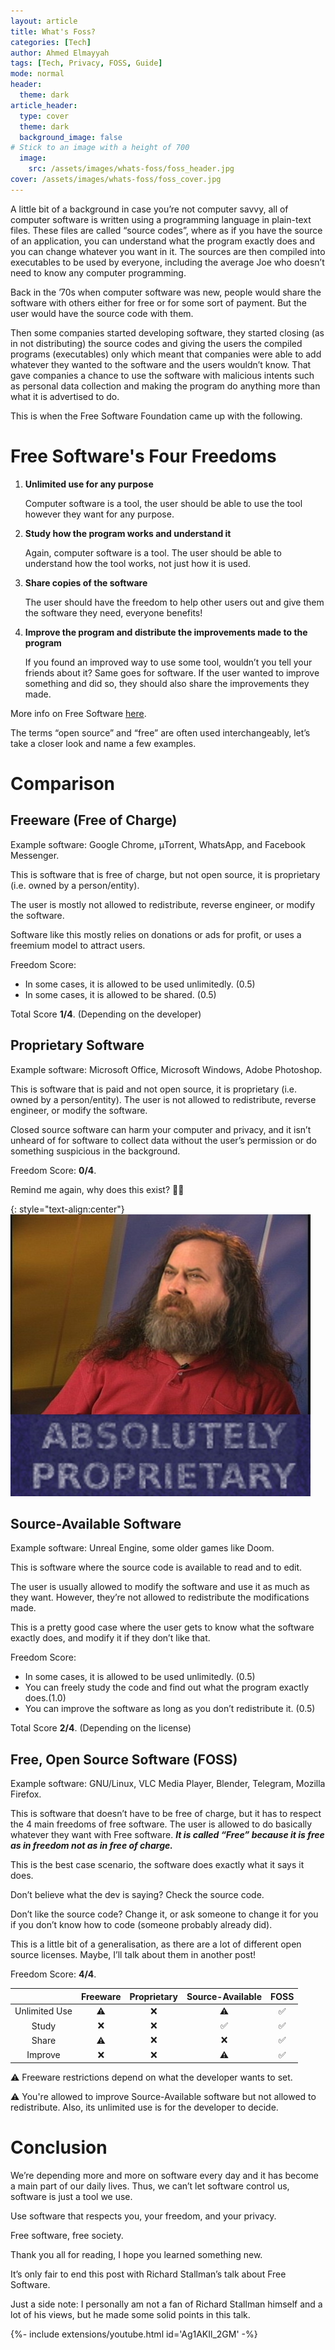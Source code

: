 ```yaml
---
layout: article
title: What's Foss?
categories: [Tech]
author: Ahmed Elmayyah
tags: [Tech, Privacy, FOSS, Guide]
mode: normal 
header:
  theme: dark
article_header:
  type: cover 
  theme: dark
  background_image: false
# Stick to an image with a height of 700
  image:
    src: /assets/images/whats-foss/foss_header.jpg
cover: /assets/images/whats-foss/foss_cover.jpg
---
```


A little bit of a background in case you’re not computer savvy, all of computer software is written using a programming language in plain-text files. These files are called “source codes”, where as if you have the source of an application, you can understand what the program exactly does and you can change whatever you want in it. The sources are then compiled into executables to be used by everyone, including the average Joe who doesn’t need to know any computer programming.

<!--more-->

Back in the ’70s when computer software was new, people would share the software with others either for free or for some sort of payment. But the user would have the source code with them.

Then some companies started developing software, they started closing (as in not distributing) the source codes and giving the users the compiled programs (executables) only which meant that companies were able to add whatever they wanted to the software and the users wouldn’t know. That gave companies a chance to use the software with malicious intents such as personal data collection and making the program do anything more than what it is advertised to do.

This is when the Free Software Foundation came up with the following.

# Free Software's Four Freedoms
1. **Unlimited use for any purpose**

    Computer software is a tool, the user should be able to use the tool however they want for any purpose.

2. **Study how the program works and understand it**

    Again, computer software is a tool. The user should be able to understand how the tool works, not just how it is used.

3. **Share copies of the software**

    The user should have the freedom to help other users out and give them the software they need, everyone benefits!

4. **Improve the program and distribute the improvements made to the program**

    If you found an improved way to use some tool, wouldn’t you tell your friends about it? Same goes for software. If the user wanted to improve something and did so, they should also share the improvements they made.

More info on Free Software [here](https://fsfe.org/about/basics/freesoftware.en.html).

The terms “open source” and “free” are often used interchangeably, let’s take a closer look and name a few examples.


# Comparison

## Freeware (Free of Charge)

Example software: Google Chrome, μTorrent, WhatsApp, and Facebook Messenger.

This is software that is free of charge, but not open source, it is proprietary (i.e. owned by a person/entity).

The user is mostly not allowed to redistribute, reverse engineer, or modify the software.

Software like this mostly relies on donations or ads for profit, or uses a freemium model to attract users.

Freedom Score:
- In some cases, it is allowed to be used unlimitedly. (0.5)
- In some cases, it is allowed to be shared. (0.5)

Total Score **1/4**. (Depending on the developer)


## Proprietary Software

Example software: Microsoft Office, Microsoft Windows, Adobe Photoshop.

This is software that is paid and not open source, it is proprietary (i.e. owned by a person/entity). The user is not allowed to redistribute, reverse engineer, or modify the software.

Closed source software can harm your computer and privacy, and it isn’t unheard of for software to collect data without the user’s permission or do something suspicious in the background.

Freedom Score: **0/4**.

Remind me again, why does this exist? 💸💸

{: style="text-align:center"}
![angry_stallman](/assets/images/whats-foss/angry_stallman.jpg)

## Source-Available Software

Example software: Unreal Engine, some older games like Doom.

This is software where the source code is available to read and to edit.

The user is usually allowed to modify the software and use it as much as they want. However, they’re not allowed to redistribute the modifications made.

This is a pretty good case where the user gets to know what the software exactly does, and modify it if they don’t like that.

Freedom Score:
- In some cases, it is allowed to be used unlimitedly. (0.5)
- You can freely study the code and find out what the program exactly does.(1.0)
- You can improve the software as long as you don’t redistribute it. (0.5)

Total Score **2/4**. (Depending on the license)

## Free, Open Source Software (FOSS)

Example software: GNU/Linux, VLC Media Player, Blender, Telegram, Mozilla Firefox.

This is software that doesn’t have to be free of charge, but it has to respect the 4 main freedoms of free software. The user is allowed to do basically whatever they want with Free software.
**_It is called “Free” because it is free as in freedom not as in free of charge._**

This is the best case scenario, the software does exactly what it says it does.

Don’t believe what the dev is saying? Check the source code.

Don’t like the source code? Change it, or ask someone to change it for you if you don’t know how to code (someone probably already did).

This is a little bit of a generalisation, as there are a lot of different open source licenses. Maybe, I’ll talk about them in another post!

Freedom Score: **4/4**.


|               | Freeware | Proprietary | Source-Available | FOSS |
|:-------------:|:--------:|:-----------:|:----------------:|:----:|
| Unlimited Use |     ⚠️    |      ❌      |         ⚠️        |   ✅  |
|     Study     |     ❌    |      ❌      |         ✅        |   ✅  |
|     Share     |     ⚠️    |      ❌      |         ❌        |   ✅  |
|    Improve    |     ❌    |      ❌      |         ⚠️        |   ✅  |

⚠️ Freeware restrictions depend on what the developer wants to set.

⚠️ You're allowed to improve Source-Available software but not allowed to redistribute. Also, its unlimited use is for the developer to decide.

# Conclusion

We’re depending more and more on software every day and it has become a main part of our daily lives. Thus, we can’t let software control us, software is just a tool we use.

Use software that respects you, your freedom, and your privacy.

Free software, free society.

Thank you all for reading, I hope you learned something new.

It’s only fair to end this post with Richard Stallman’s talk about Free Software.

Just a side note: I personally am not a fan of Richard Stallman himself and a lot of his views, but he made some solid points in this talk.

<div>{%- include extensions/youtube.html id='Ag1AKIl_2GM' -%}</div>

